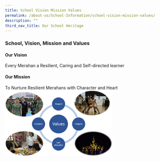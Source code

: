 ```yaml
---
title: School Vision Mission Values
permalink: /about-us/School-Information/school-vision-mission-values/
description: ""
third_nav_title: Our School Heritage
---
```

### School, Vision, Mission and Values

#### Our Vision

Every Merahan a Resilient,&nbsp;Caring and Self-directed learner

#### Our Mission


To Nurture Resilient Merahans with Character and Heart
&nbsp;
 <img src="/images/vmv.png" style="width:70%">